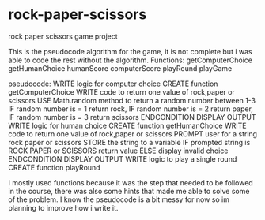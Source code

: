 # rock-paper-scissors
rock paper scissors game project

This is the pseudocode algorithm for the game, it is not complete but i was able to code the rest without the algorithm.
Functions:
getComputerChoice
getHumanChoice
humanScore
computerScore
playRound
playGame

pseudocode:
WRITE logic for computer choice
 CREATE function getComputerChoice
  WRITE code to return one value of rock,paper or scissors
  USE Math.random method to return a random number between 1-3
   IF random number is = 1 return rock,
   IF random number is = 2 return paper,
   IF random number is = 3 return scissors
   ENDCONDITION
DISPLAY OUTPUT
WRITE logic for human choice
 CREATE function getHumanChoice
  WRITE code to return one value of rock,paper or scissors
  PROMPT user for a string rock paper or scissors
  STORE the string to a variable 
  IF prompted string is ROCK PAPER or SCISSORS return value
  ELSE display invalid choice
  ENDCONDITION
DISPLAY OUTPUT
WRITE logic to play a single round
 CREATE function playRound
 
I mostly used functions because it was the step that needed to be followed in the course, there was also some hints that made me able to solve some of the problem.
I know the pseudocode is a bit messy for now so im planning to improve how i write it. 